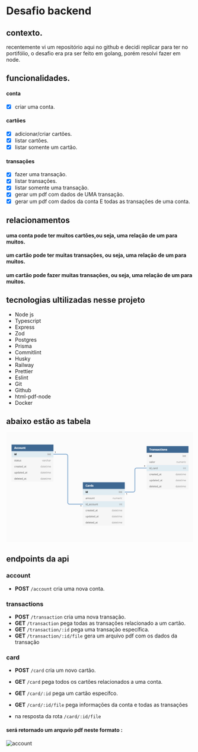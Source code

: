 # Desafio backend

## contexto.

recentemente vi um repositório aqui no github e decidi replicar para ter no portifólio,
o desafio era pra ser feito em golang, porém resolvi fazer em node.

## funcionalidades.

#### conta

- [x] criar uma conta.

#### cartões

- [x] adicionar/criar cartões.
- [x] listar cartões.
- [x] listar somente um cartão.

#### transações

- [x] fazer uma transação.
- [x] listar transações.
- [x] listar somente uma transação.
- [x] gerar um pdf com dados de UMA transação.
- [x] gerar um pdf com dados da conta E todas as transações de uma conta.

## relacionamentos

#### uma conta pode ter muitos cartões,ou seja, uma relação de um para muitos.

#### um cartão pode ter muitas transações, ou seja, uma relação de um para muitos.

#### um cartão pode fazer muitas transações, ou seja, uma relação de um para muitos.

## tecnologias ultilizadas nesse projeto

- Node js
- Typescript
- Express
- Zod
- Postgres
- Prisma
- Commitlint
- Husky
- Railway
- Prettier
- Eslint
- Git
- Github
- html-pdf-node
- Docker

## abaixo estão as tabela

![Texto alternativo](https://raw.githubusercontent.com/devconductor/desafio-golang/master/img/diagrama.png)

## endpoints da api

### account

- **POST** `/account` cria uma nova conta.

### transactions

- **POST** `/transaction` cria uma nova transação.
- **GET** `/transaction` pega todas as transações relacionado a um cartão.
- **GET** `/transaction/:id` pega uma transação específica.
- **GET** `/transaction/:id/file` gera um arquivo pdf com os dados da transação

### card

- **POST** `/card` cria um novo cartão.
- **GET** `/card` pega todos os cartões relacionados a uma conta.
- **GET** `/card/:id` pega um cartão específco.
- **GET** `/card/:id/file` pega informações da conta e todas as transações

- na resposta da rota `/card/:id/file`

#### será retornado um arquvio pdf neste formato :

![account](https://github.com/hebertsanto/challange-backend/assets/108555424/6c86cc71-fd64-4614-b43a-ccf4e3a59d3e)

